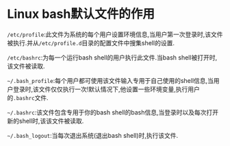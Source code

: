 # Linux bash默认文件的作用

`/etc/profile`:此文件为系统的每个用户设置环境信息,当用户第一次登录时,该文件被执行.并从`/etc/profile.d`目录的配置文件中搜集shell的设置.

`/etc/bashrc`:为每一个运行bash shell的用户执行此文件.当bash shell被打开时,该文件被读取.

`~/.bash_profile`:每个用户都可使用该文件输入专用于自己使用的shell信息,当用户登录时,该文件仅仅执行一次!默认情况下,他设置一些环境变量,执行用户的`.bashrc`文件.

`~/.bashrc`:该文件包含专用于你的bash shell的bash信息,当登录时以及每次打开新的shell时,该该文件被读取.

`~/.bash_logout`:当每次退出系统(退出bash shell)时,执行该文件.